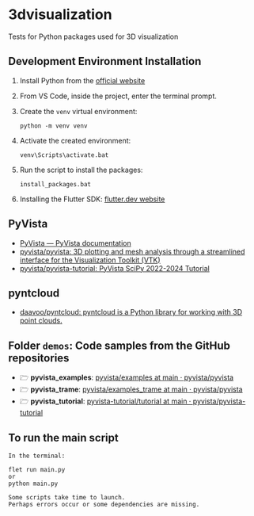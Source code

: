 # 3dvisualization
Tests for Python packages used for 3D visualization

## Development Environment Installation

1. Install Python from the [official website](https://www.python.org/)
2. From VS Code, inside the project, enter the terminal prompt.
3. Create the `venv` virtual environment:
    ```
    python -m venv venv
    ```
4. Activate the created environment:
    ```
    venv\Scripts\activate.bat
    ```
5. Run the script to install the packages:
    ```
    install_packages.bat
    ```

6. Installing the Flutter SDK: [flutter.dev website](https://docs.flutter.dev/get-started/install)

## PyVista
* [PyVista — PyVista documentation](https://docs.pyvista.org/)
* [pyvista/pyvista: 3D plotting and mesh analysis through a streamlined interface for the Visualization Toolkit (VTK)](https://github.com/pyvista/pyvista)
* [pyvista/pyvista-tutorial: PyVista SciPy 2022-2024 Tutorial](https://github.com/pyvista/pyvista-tutorial)

## pyntcloud
* [daavoo/pyntcloud: pyntcloud is a Python library for working with 3D point clouds.](https://github.com/daavoo/pyntcloud)

## Folder `demos`: Code samples from the GitHub repositories
* &#x1F5C1; **pyvista_examples**: [pyvista/examples at main · pyvista/pyvista](https://github.com/pyvista/pyvista/tree/main/examples)
* &#x1F5C1; **pyvista_trame**: [pyvista/examples_trame at main · pyvista/pyvista](https://github.com/pyvista/pyvista/tree/main/examples_trame)
* &#x1F5C1; **pyvista_tutorial**: [pyvista-tutorial/tutorial at main · pyvista/pyvista-tutorial](https://github.com/pyvista/pyvista-tutorial/tree/main/tutorial)

## To run the main script
```
In the terminal:

flet run main.py
or
python main.py

Some scripts take time to launch.
Perhaps errors occur or some dependencies are missing.
```

